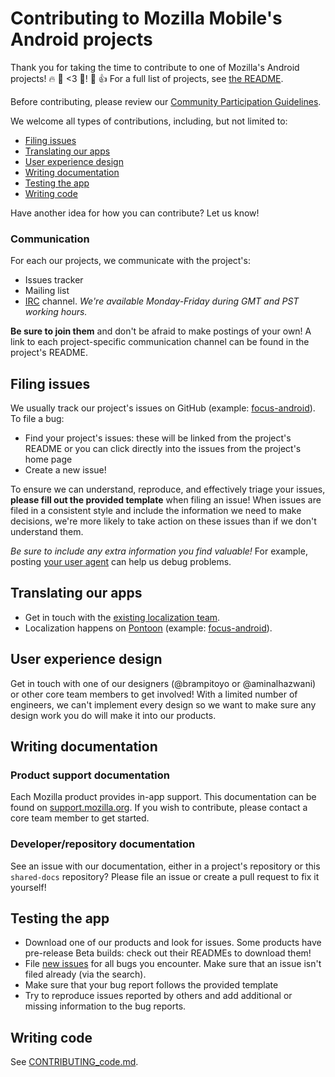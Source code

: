 # Contributing to Mozilla Mobile's Android projects

Thank you for taking the time to contribute to one of Mozilla's Android
projects! 🔥 🦊 <3 🤖! 🎉 👍 For a full list of projects, see
[the README](../README.md#android).

Before contributing, please review our [Community Participation Guidelines].

We welcome all types of contributions, including, but not limited to:
* [Filing issues](#filing-issues)
* [Translating our apps](#translating-our-apps)
* [User experience design](#user-experience-design)
* [Writing documentation](#writing-documentation)
* [Testing the app](#testing-the-app)
* [Writing code](./CONTRIBUTING_code.md)

Have another idea for how you can contribute? Let us know!

### Communication
For each our projects, we communicate with the project's:
- Issues tracker
- Mailing list
- [IRC](https://wiki.mozilla.org/IRC) channel. *We're available Monday-Friday
during GMT and PST working hours.*

**Be sure to join them** and don't be afraid to make postings of your
own! A link to each project-specific communication channel can be found in
the project's README.

## Filing issues

We usually track our project's issues on GitHub (example: [focus-android][fa issues]).
To file a bug:
* Find your project's issues: these will be linked from the project's README
or you can click directly into the issues from the project's home page
* Create a new issue!

To ensure we can understand, reproduce, and effectively triage your issues,
**please fill out the provided template** when filing an issue! When issues
are filed in a consistent style and include the information we need to
make decisions, we're more likely to take action on these issues than if
we don't understand them.

*Be sure to include any extra information you find valuable!* For example, posting
[your user agent](https://duckduckgo.com/?q=my+user+agent) can help us debug problems.

## Translating our apps

* Get in touch with the [existing localization
  team](https://wiki.mozilla.org/L10n:Teams).
* Localization happens on
  [Pontoon](https://pontoon.mozilla.org/projects/) (example: [focus-android][fa pontoon]).

## User experience design

Get in touch with one of our designers (@brampitoyo or @aminalhazwani)
or other core team members to get involved! With a limited number of engineers, we
can't implement every design so we want to make sure any design work you do will
make it into our products.

## Writing documentation

### Product support documentation
Each Mozilla product provides in-app support. This documentation can be found on
[support.mozilla.org][sumo]. If you wish to contribute, please contact a core team
member to get started.

### Developer/repository documentation
See an issue with our documentation, either in a project's repository or this
`shared-docs` repository? Please file an issue or create a pull request
to fix it yourself!

## Testing the app

* Download one of our products and look for issues. Some products have pre-release
Beta builds: check out their READMEs to download them!
* File [new issues](#filing-issues) for all bugs you encounter. Make sure that an
issue isn't filed already (via the search).
* Make sure that your bug report follows the provided template
* Try to reproduce issues reported by others and add additional or missing
information to the bug reports.

## Writing code

See [CONTRIBUTING_code.md](./CONTRIBUTING_code.md).

[Community Participation Guidelines]: https://www.mozilla.org/en-US/about/governance/policies/participation/
[fa issues]: https://github.com/mozilla-mobile/focus-android/issues
[fa pontoon]: https://pontoon.mozilla.org/projects/focus-for-android/
[sumo]: https://support.mozilla.org/en-US/
